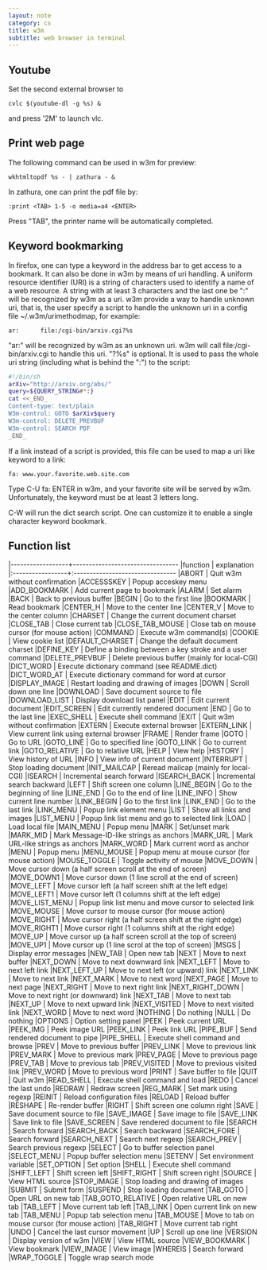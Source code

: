 ```yaml
---
layout: note
category: cs
title: w3m
subtitle: web browser in terminal
---
```


Youtube
-------
Set the second external browser to

    cvlc $(youtube-dl -g %s) &

and press '2M' to launch vlc.

Print web page
--------------
The following command can be used in w3m for preview:

    wkhtmltopdf %s - | zathura - &

In zathura, one can print the pdf file by:

    :print <TAB> 1-5 -o media=a4 <ENTER>

Press "TAB", the printer name will be automatically completed.

Keyword bookmarking
-------------------
In firefox, one can type a keyword in the address bar to get access to a
bookmark. It can also be done in w3m by means of uri handling. A uniform
resource identifier (URI) is a string of characters used to identify a name of
a web resource. A string with at least 3 characters and the last one be ":"
will be recognized by w3m as a uri. w3m provide a way to handle unknown uri,
that is, the user specify a script to handle the unknown uri in a config file
~/.w3m/urimethodmap, for example:

    ar:      file:/cgi-bin/arxiv.cgi?%s

"ar:" will be recognized by w3m as an unknown uri. w3m will call
file:/cgi-bin/arxiv.cgi to handle this uri. "?%s" is optional. It is used to
pass the whole uri string (including what is behind the ":") to the script:

~~~bash
#!/bin/sh
arXiv="http://arxiv.org/abs/"
query=${QUERY_STRING#*:}
cat <<_END_
Content-type: text/plain
W3m-control: GOTO $arXiv$query
W3m-control: DELETE_PREVBUF
W3m-control: SEARCH PDF
_END_
~~~

If a link instead of a script is provided, this file can be used to map a uri
like keyword to a link:

    fa: www.your.favorite.web.site.com

Type C-U fa: ENTER in w3m, and your favorite site will be served by w3m.
Unfortunately, the keyword must be at least 3 letters long.

C-W will run the dict search script. One can customize it to enable a single
character keyword bookmark.

Function list
-------------

|------------------+---------------------------------
|function          | explanation
|:-----------------+:--------------------------------
|ABORT             | Quit w3m without confirmation
|ACCESSSKEY        | Popup acceskey menu
|ADD_BOOKMARK      | Add current page to bookmark
|ALARM             | Set alarm
|BACK              | Back to previous buffer
|BEGIN             | Go to the first line
|BOOKMARK          | Read bookmark
|CENTER_H          | Move to the center line
|CENTER_V          | Move to the center column
|CHARSET           | Change the current document charset
|CLOSE_TAB         | Close current tab
|CLOSE_TAB_MOUSE   | Close tab on mouse cursor (for mouse action)
|COMMAND           | Execute w3m command(s)
|COOKIE            | View cookie list
|DEFAULT_CHARSET   | Change the default document charset
|DEFINE_KEY        | Define a binding between a key stroke and a user command
|DELETE_PREVBUF    | Delete previous buffer (mainly for local-CGI)
|DICT_WORD         | Execute dictionary command (see README.dict)
|DICT_WORD_AT      | Execute dictionary command for word at cursor
|DISPLAY_IMAGE     | Restart loading and drawing of images
|DOWN              | Scroll down one line
|DOWNLOAD          | Save document source to file
|DOWNLOAD_LIST     | Display download list panel
|EDIT              | Edit current document
|EDIT_SCREEN       | Edit currently rendered document
|END               | Go to the last line
|EXEC_SHELL        | Execute shell command
|EXIT              | Quit w3m without confirmation
|EXTERN            | Execute external browser
|EXTERN_LINK       | View current link using external browser
|FRAME             | Render frame
|GOTO              | Go to URL
|GOTO_LINE         | Go to specified line
|GOTO_LINK         | Go to current link
|GOTO_RELATIVE     | Go to relative URL
|HELP              | View help
|HISTORY           | View history of URL
|INFO              | View info of current document
|INTERRUPT         | Stop loading document
|INIT_MAILCAP      | Reread mailcap (mainly for local-CGI)
|ISEARCH           | Incremental search forward
|ISEARCH_BACK      | Incremental search backward
|LEFT              | Shift screen one column
|LINE_BEGIN        | Go to the beginning of line
|LINE_END          | Go to the end of line
|LINE_INFO         | Show current line number
|LINK_BEGIN        | Go to the first link
|LINK_END          | Go to the last link
|LINK_MENU         | Popup link element menu
|LIST              | Show all links and images
|LIST_MENU         | Popup link list menu and go to selected link
|LOAD              | Load local file
|MAIN_MENU         | Popup menu
|MARK              | Set/unset mark
|MARK_MID          | Mark Message-ID-like strings as anchors
|MARK_URL          | Mark URL-like strings as anchors
|MARK_WORD         | Mark current word as anchor
|MENU              | Popup menu
|MENU_MOUSE        | Popup menu at mouse cursor (for mouse action)
|MOUSE_TOGGLE      | Toggle activity of mouse
|MOVE_DOWN         | Move cursor down (a half screen scroll at the end of screen)
|MOVE_DOWN1        | Move cursor down (1 line scroll at the end of screen)
|MOVE_LEFT         | Move cursor left (a half screen shift at the left edge)
|MOVE_LEFT1        | Move cursor left (1 columns shift at the left edge)
|MOVE_LIST_MENU    | Popup link list menu and move cursor to selected link
|MOVE_MOUSE        | Move cursor to mouse cursor (for mouse action)
|MOVE_RIGHT        | Move cursor right (a half screen shift at the right edge)
|MOVE_RIGHT1       | Move cursor right (1 columns shift at the right edge)
|MOVE_UP           | Move cursor up (a half screen scroll at the top of screen)
|MOVE_UP1          | Move cursor up (1 line scrol at the top of screen)
|MSGS              | Display error messages
|NEW_TAB           | Open new tab
|NEXT              | Move to next buffer
|NEXT_DOWN         | Move to next downward link
|NEXT_LEFT         | Move to next left link
|NEXT_LEFT_UP      | Move to next left (or upward) link
|NEXT_LINK         | Move to next link
|NEXT_MARK         | Move to next word
|NEXT_PAGE         | Move to next page
|NEXT_RIGHT        | Move to next right link
|NEXT_RIGHT_DOWN   | Move to next right (or downward) link
|NEXT_TAB          | Move to next tab
|NEXT_UP           | Move to next upward link
|NEXT_VISITED      | Move to next visited link
|NEXT_WORD         | Move to next word
|NOTHING           | Do nothing
|NULL              | Do nothing
|OPTIONS           | Option setting panel
|PEEK              | Peek current URL
|PEEK_IMG          | Peek image URL
|PEEK_LINK         | Peek link URL
|PIPE_BUF          | Send rendered document to pipe
|PIPE_SHELL        | Execute shell command and browse
|PREV              | Move to previous buffer
|PREV_LINK         | Move to previous link
|PREV_MARK         | Move to previous mark
|PREV_PAGE         | Move to previous page
|PREV_TAB          | Move to previous tab
|PREV_VISITED      | Move to previous visited link
|PREV_WORD         | Move to previous word
|PRINT             | Save buffer to file
|QUIT              | Quit w3m
|READ_SHELL        | Execute shell command and load
|REDO              | Cancel the last undo
|REDRAW            | Redraw screen
|REG_MARK          | Set mark using regexp
|REINIT            | Reload configuration files
|RELOAD            | Reload buffer
|RESHAPE           | Re-render buffer
|RIGHT             | Shift screen one column right
|SAVE              | Save document source to file
|SAVE_IMAGE        | Save image to file
|SAVE_LINK         | Save link to file
|SAVE_SCREEN       | Save rendered document to file
|SEARCH            | Search forward
|SEARCH_BACK       | Search backward
|SEARCH_FORE       | Search forward
|SEARCH_NEXT       | Search next regexp
|SEARCH_PREV       | Search previous regexp
|SELECT            | Go to buffer selection panel
|SELECT_MENU       | Popup buffer selection menu
|SETENV            | Set environment variable
|SET_OPTION        | Set option
|SHELL             | Execute shell command
|SHIFT_LEFT        | Shift screen left
|SHIFT_RIGHT       | Shift screen right
|SOURCE            | View HTML source
|STOP_IMAGE        | Stop loading and drawing of images
|SUBMIT            | Submit form
|SUSPEND           | Stop loading document
|TAB_GOTO          | Open URL on new tab
|TAB_GOTO_RELATIVE | Open relative URL on new tab
|TAB_LEFT          | Move current tab left
|TAB_LINK          | Open current link on new tab
|TAB_MENU          | Popup tab selection menu
|TAB_MOUSE         | Move to tab on mouse cursor (for mouse action)
|TAB_RIGHT         | Move current tab right
|UNDO              | Cancel the last cursor movement
|UP                | Scroll up one line
|VERSION           | Display version of w3m
|VIEW              | View HTML source
|VIEW_BOOKMARK     | View bookmark
|VIEW_IMAGE        | View image
|WHEREIS           | Search forward
|WRAP_TOGGLE       | Toggle wrap search mode
